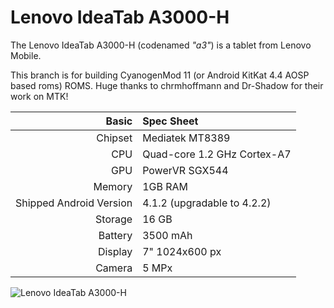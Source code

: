 Lenovo IdeaTab A3000-H
======================

The Lenovo IdeaTab A3000-H (codenamed _"a3"_) is a tablet from Lenovo Mobile.

This branch is for building CyanogenMod 11 (or Android KitKat 4.4 AOSP based roms) ROMS. Huge thanks to chrmhoffmann and Dr-Shadow for their work on MTK!

Basic   | Spec Sheet
-------:|:-------------------------
Chipset | Mediatek MT8389
CPU     | Quad-core 1.2 GHz Cortex-A7 
GPU     | PowerVR SGX544
Memory  | 1GB RAM
Shipped Android Version | 4.1.2 (upgradable to 4.2.2)
Storage | 16 GB
Battery | 3500 mAh
Display | 7" 1024x600 px
Camera  | 5 MPx


![Lenovo IdeaTab A3000-H](https://geizhals.at/p/939405.jpg "Lenovo IdeaTab A3000 in white")
